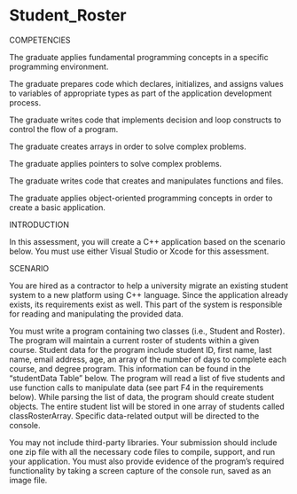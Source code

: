 # Student_Roster

COMPETENCIES

The graduate applies fundamental programming concepts in a specific programming environment.

The graduate prepares code which declares, initializes, and assigns values to variables of appropriate types as part of the application development process.

The graduate writes code that implements decision and loop constructs to control the flow of a program.

The graduate creates arrays in order to solve complex problems.

The graduate applies pointers to solve complex problems.

The graduate writes code that creates and manipulates functions and files.

The graduate applies object-oriented programming concepts in order to create a basic application.

INTRODUCTION

In this assessment, you will create a C++ application based on the scenario below. You must use either Visual Studio or Xcode for this assessment. 

SCENARIO

You are hired as a contractor to help a university migrate an existing student system to a new platform using C++ language. Since the application already exists, its requirements exist as well. This part of the system is responsible for reading and manipulating the provided data.

You must write a program containing two classes (i.e., Student and Roster). The program will maintain a current roster of students within a given course. Student data for the program include student ID, first name, last name, email address, age, an array of the number of days to complete each course, and degree program. This information can be found in the “studentData Table” below. The program will read a list of five students and use function calls to manipulate data (see part F4 in the requirements below). While parsing the list of data, the program should create student objects. The entire student list will be stored in one array of students called classRosterArray. Specific data-related output will be directed to the console.

 

You may not include third-party libraries. Your submission should include one zip file with all the necessary code files to compile, support, and run your application. You must also provide evidence of the program’s required functionality by taking a screen capture of the console run, saved as an image file.
